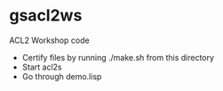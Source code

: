 # gsacl2ws
ACL2 Workshop code

- Certify files by running ./make.sh from this directory
- Start acl2s
- Go through demo.lisp
